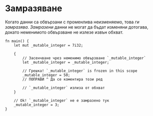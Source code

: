 # Замразяване

Когато данни са обвързани с променлива неизменяемо, това *ги замразява*.
*Замразени* данни не могат да бъдат изменяни дотогава,
докато неменимото обвързване не излезе извън обхват.

```rust,editable,ignore,mdbook-runnable
fn main() {
    let mut _mutable_integer = 7i32;

    {
        // Засенчване чрез неменимо обвързване `_mutable_integer`
        let _mutable_integer = _mutable_integer;

        // Грешка! `_mutable_integer` is frozen in this scope
        _mutable_integer = 50;
        // ПОПРАВИ ^ Да се коментира този ред

        // `_mutable_integer` излиза от обхват
    }

    // Ok! `_mutable_integer` не е замразено тук
    _mutable_integer = 3;
}
```
